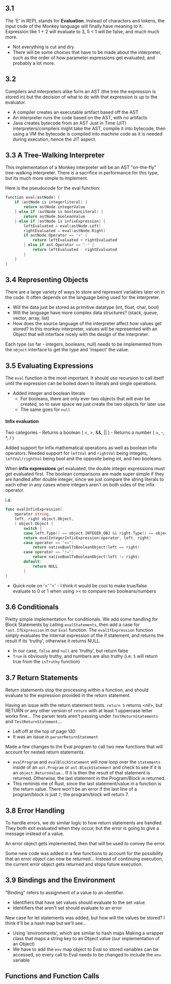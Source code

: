 ## 3.1
The 'E' in REPL stands for **Evaluation**. Instead of characters and tokens, the input code of the Monkey language will finally have meaning to it. Expression like 1 + 2 will evaluate to 3, 5 < 1 will be false, and much much more.
- Not everything is cut and dry
- There will be some choices that have to be made about the interpreter, such as the order of how parameter expressions get evaluated, and probably a lot more. 

## 3.2
Compilers and interpreters alike form an AST (the tree the expression is stored in) but the decision of what to do with that expression is up to the evaluator.
- A compiler creates an executable artifact based off the AST 
- An interpreter runs the code based on the AST, with no artifacts
- Java creates bytecode from an AST
Just in Time (JIT) interpreters/compilers might take the AST, compile it into bytecode, then using a VM the bytecode is compiled into machine code as it is needed during execution, hence the JIT aspect.

## 3.3 A Tree-Walking Interpreter
This implementation of a Monkey interpreter will be an AST "on-the-fly" tree-walking interpreter. There is a sacrifice in performance for this type, but its much more simple to implement.

Here is the pseudocode for the eval function:
```Go
function eval(astNode) {
	if (astNode is integerliteral) {
		return astNode.integerValue
	} else if (astNode is booleanLiteral) {
		return astNode.booleanValue
	} else if (astNode is infixExpression) {
		leftEvaluated = eval(astNode.Left)
		rightEvaluated = eval(astNode.Right)
		if astNode.Operator == "+" {
			return leftEvaluated + rightEvaluated
		} else if ast.Operator == "-" {
			return leftEvaluated - rightEvaluated
		}
	}
}
```

## 3.4 Representing Objects
There are a large variety of ways to store and represent variables later on in the code. It often depends on the language being used for the interpreter. 
- Will the data just be stored as primitive datatype (int, float, char, bool)
- Will the language have more complex data structures? (stack, queue, vector, array, list)
- How does the source language of the interpreter affect how values get stored?
In this monkey interpreter, values will be represented with an Object that will interface nicely with the design of the interpreter.

Each type (so far - integers, booleans, null) needs to be implemented from the `object` interface to get the type and 'inspect' the value.

## 3.5 Evaluating Expressions

The `eval` function is the most important. It should use recursion to call itself until the expression can be boiled down to literals and single operations. 
- Added integer and boolean literals
	- For booleans, there are only ever two objects that will ever be created, so to save space we just create the two objects for later use
	- The same goes for `null` 

#### Infix evaluation
Two categories
	- Returns a boolean ( <, >, &&, || )
	- Returns a number ( +, -, \*, / )

Added support for infix mathematical operations as well as boolean infix operators. Needed support for `leftVal` and `rightVal` being integers, `leftVal/rightVal` being bool and the opposite being int, and two booleans.

When **infix expressions** get evaluated, the double integer expressions must get evaluated first. The boolean comparisons are made super simple if they are handled after double integer, since we just compare the string literals to each other in any cases where integers aren't on both sides of the infix operator.

i.e.
``` Go
func evalInfixExpression(
	operator string,
	left, right object.Object,
	) object.Object {
		switch {
		case left.Type() == object.INTEGER_OBJ && right.Type() == object.INTEGER_OBJ:
		return evalIntegerInfixExpression(operator, left, right)
		case operator == "==":
			return nativeBoolToBooleanObject(left == right)
		case operator == "!=":
			return nativeBoolToBooleanObject(left != right)
		default:
			return NULL
		}
}
```
- Quick note on '>' '<' - I think it would be cool to make true/false evaluate to 0 or 1 when using  >< to compare two booleans/numbers
## 3.6 Conditionals
Pretty simple implementation for conditionals. We add some handling for Block Statements by calling `evalStatements`, then add a case for `*ast.IfExpression` in our `Eval` function. The `evalIfExpression` function simply evaluates the internal expression of the if statement, and returns the result if its 'truthy', otherwise it returns NULL. 
- In our case, `false` and `null` are 'truthy', but return false
- `True` is obviously truthy, and numbers are also truthy (i.e. `5` will return true from the `isTruthy` function)

## 3.7 Return Statements
Return statements stop the processing within a function, and should evaluate to the expression provided in the return statement.

Having an issue with the return statement tests. `return 5` returns \<nil>, but RETURN or any other version of `return` with at least 1 uppercase letter works fine... The parser tests aren't passing under `TestReturnStatements` and `TestReturnStatement`...
- Left off at the top of page 130
- It was an issue in `parserReturnStatement`

Made a few changes to the Eval program to call two new functions that will account for nested return statements. 
- `evalProgram` and `evalBlockStatement` will now loop over the `statements` inside of an `ast.Program` or `ast.BlockStatement` and check to see if it is an `object.ReturnValue`... If it is then the result of that statement is returned. Otherwise, the last statement in the Program/Block is returned. 
- This reminds me of Rust, since the last statement/value in a function is the return value. There won't be an error if the last line of a program/block is just `7`, the program/block will return 7.

## 3.8 Error Handling
To handle errors, we do similar logic to how return statements are handled. They both exit evaluated when they occur, but the error is going to give a message instead of a value.

An error object gets implemented, then that will be used to convey the error.

Some new code was added in a few functions to account for the possibility that an error object can now be returned... Instead of continuing execution, the current error object gets returned and stops future execution.

## 3.9 Bindings and the Environment
"Binding" refers to assignment of a value to an identifier.
- Identifiers that have set values should evaluate to the set value
- Identifiers that aren't set should evaluate to an error

New case for let statements was added, but how will the values be stored? I think it'll be a hash map but we'll see...
- Using 'environments', which are similar to hash maps
Making a wrapper class that maps a string key to an Object value (our implementation of an Object)
- We have to add the `env` map object to Eval so stored variables can be accessed, so every call to Eval needs to be changed to include the `env` variable

## Functions and Function Calls